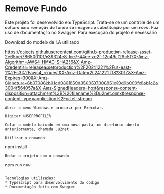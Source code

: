 # Remove Fundo

Este projeto foi desenvolvido em TypeScript. Trata-se de um controle de um softare oara remoção de fundo de imagens e substituição por um novo. Faz uso de documentação no Swagger.
Para execução do projeto é necessário

Download do modelo de I.A utilizado

https://objects.githubusercontent.com/github-production-release-asset-2e65be/286500101/e39324e8-fce7-44ee-ae2f-12c49df29c51?X-Amz-Algorithm=AWS4-HMAC-SHA256&X-Amz-Credential=releaseassetproduction%2F20241221%2Fus-east-1%2Fs3%2Faws4_request&X-Amz-Date=20241221T182301Z&X-Amz-Expires=300&X-Amz-Signature=6b979862b01ed9361859d8509587908851c59d9b099fc8ab1c2a3004f564057a&X-Amz-SignedHeaders=host&response-content-disposition=attachment%3B%20filename%3Du2net.onnx&response-content-type=application%2Foctet-stream
```
Abrir o menu Windows e procurar por Executar. 

Digitar %USERPROFILE%

Colar o modelo baixado em uma nova pasta, no diretório aberto anteriormente, chamada .u2net

Utilizar o comando 
```
npm install
```
Rodar o projeto com o comando 
```
npm run dev.
```

Tecnologias utilizadas: 
* TypeScript para desenvolvimento do código
* Documentação feita com Swagger